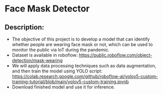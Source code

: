 # Face Mask Detector

## Description:
* The objective of this project is to develop a model that can identify whether people are wearing face mask or not, which can be used to monitor the public via IoT during the pandemic.
* Dataset is available in roboflow: https://public.roboflow.com/object-detection/mask-wearing
* We will apply data processing techniques such as data augmentation, and then train the model using YOLO script: https://colab.research.google.com/github/roboflow-ai/yolov5-custom-training-tutorial/blob/main/yolov5-custom-training.ipynb
* Download finished model and use it for inference.
